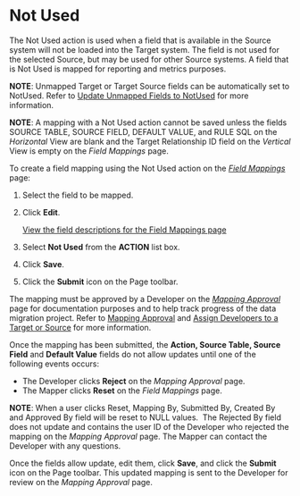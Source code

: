 # Not Used

The Not Used action is used when a field that is available in the Source
system will not be loaded into the Target system. The field is not used
for the selected Source, but may be used for other Source systems. A
field that is Not Used is mapped for reporting and metrics purposes.

<span style="font-weight: bold;">NOTE</span>: Unmapped Target or Target
Source fields can be automatically set to NotUsed. Refer to [Update
Unmapped Fields to NotUsed](Update_Unmapped_Fields_to_NotUsed.htm) for
more information.

<span style="font-weight: bold;">NOTE</span>: A mapping with a Not Used
action cannot be saved unless the fields SOURCE TABLE, SOURCE FIELD,
DEFAULT VALUE, and RULE SQL on the
<span style="font-style: italic;">Horizontal</span> View are blank and
the Target Relationship ID field on the
<span style="font-style: italic;">Vertical</span> View is empty on the
<span style="font-style: italic;">Field Mappings</span> page.

To create a field mapping using the Not Used action on the
<span style="font-style: italic;">[Field
Mappings](../Page_Desc/Field_Mappings_H.htm)</span> page:

1.  Select the field to be mapped.

2.  Click <span style="font-weight: bold;">Edit</span>.
    
    <span>[View the field descriptions for the Field Mappings
    page](../Page_Desc/Field_Mappings_H.htm)</span> 

3.  Select **Not Used** from the **ACTION** list box.

4.  Click **Save**.

5.  Click the <span style="font-weight: bold;">Submit</span> icon on the
    Page toolbar.

The mapping must be approved by a Developer on the *[Mapping
Approval](../Page_Desc/Mapping_Approval_H.htm)* page for documentation
purposes and to help track progress of the data migration project. Refer
to <span style="color: #0000ff;">[Mapping
Approval](Approve_or_Reject_Mappings.htm)</span> and
<span style="color: #0000ff;">[Assign Developers to a Target or
Source](../../Design/Use_Cases/Add_Developers_and%20Business%20Contacts.htm)</span>
for more information.

Once the mapping has been submitted, the **Action, Source Table, Source
Field** and **Default Value** fields do not allow updates until one of
the following events occurs:

  - The Developer clicks **Reject** on the *Mapping Approval* page.
  - The Mapper clicks **Reset** on the *Field Mappings* page.

**NOTE**: When a user clicks Reset, Mapping By, Submitted By, Created By
and Approved By field will be reset to NULL values.  The Rejected By
field does not update and contains the user ID of the Developer who
rejected the mapping on the <span style="font-style: italic;">Mapping
Approval</span> page. The Mapper can contact the Developer with any
questions.

Once the fields allow update, edit them, click **Save**, and click the
**Submit** icon on the Page toolbar. This updated mapping is sent to the
Developer for review on the *Mapping Approval* page.
